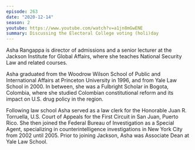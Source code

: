 ```yaml
---
episode: 263
date: "2020-12-14"
season: 2
youtube: https://www.youtube.com/watch?v=a1jn8mGwENE
summary: Discussing the Electoral College voting (holi)day
---
```

Asha Rangappa is director of admissions and a senior lecturer at the Jackson
Institute for Global Affairs, where she teaches National Security Law and
related courses.

Asha graduated from the Woodrow Wilson School of Public and International
Affairs at Princeton University in 1996, and from Yale Law School in 2000. In
between, she was a Fulbright Scholar in Bogota, Colombia, where she studied
Colombian constitutional reform and its impact on U.S. drug policy in the
region.

Following law school Asha served as a law clerk for the Honorable Juan
R. Torruella, U.S. Court of Appeals for the First Circuit in San Juan, Puerto
Rico. She then joined the Federal Bureau of Investigation as a Special Agent,
specializing in counterintelligence investigations in New York City from 2002
until 2005. Prior to joining Jackson, Asha was Associate Dean at Yale Law
School.

